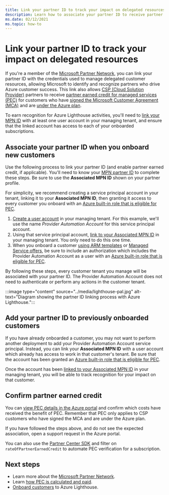```yaml
---
title: Link your partner ID to track your impact on delegated resources
description: Learn how to associate your partner ID to receive partner earned credit (PEC) on customer resources you manage through Azure Lighthouse.
ms.date: 02/12/2021
ms.topic: how-to
---
```


# Link your partner ID to track your impact on delegated resources 

If you're a member of the [Microsoft Partner Network](https://partner.microsoft.com/), you can link your partner ID with the credentials used to manage delegated customer resources, allowing Microsoft to identify and recognize partners who drive Azure customer success. This link also allows [CSP (Cloud Solution Provider)](/partner-center/csp-overview) partners to receive [partner earned credit for managed services (PEC)](/partner-center/partner-earned-credit) for customers who have [signed the Microsoft Customer Agreement (MCA)](/partner-center/confirm-customer-agreement) and are [under the Azure plan](/partner-center/azure-plan-get-started).

To earn recognition for Azure Lighthouse activities, you'll need to [link your MPN ID](../../cost-management-billing/manage/link-partner-id.md) with at least one user account in your managing tenant, and ensure that the linked account has access to each of your onboarded subscriptions.

## Associate your partner ID when you onboard new customers

Use the following process to link your partner ID (and enable partner earned credit, if applicable). You'll need to know your [MPN partner ID](/partner-center/partner-center-account-setup#locate-your-mpn-id) to complete these steps. Be sure to use the **Associated MPN ID** shown on your partner profile.

For simplicity, we recommend creating a service principal account in your tenant, linking it to your **Associated MPN ID**, then granting it access to every customer you onboard with an [Azure built-in role that is eligible for PEC](/partner-center/azure-roles-perms-pec).

1. [Create a user account](../../active-directory/develop/howto-authenticate-service-principal-powershell.md) in your managing tenant. For this example, we'll use the name *Provider Automation Account* for this service principal account.
1. Using that service principal account, [link to your Associated MPN ID](../../cost-management-billing/manage/link-partner-id.md#link-to-a-partner-id) in your managing tenant. You only need to do this one time.
1. When you onboard a customer [using ARM templates](onboard-customer.md) or [Managed Service offers](publish-managed-services-offers.md), be sure to include an authorization which includes the Provider Automation Account as a user with an [Azure built-in role that is eligible for PEC](/partner-center/azure-roles-perms-pec).

By following these steps, every customer tenant you manage will be associated with your partner ID. The Provider Automation Account does not need to authenticate or perform any actions in the customer tenant.

:::image type="content" source="../media/lighthouse-pal.jpg" alt-text="Diagram showing the partner ID linking process with Azure Lighthouse.":::

## Add your partner ID to previously onboarded customers

If you have already onboarded a customer, you may not want to perform another deployment to add your Provider Automation Account service principal. Instead, you can link your **Associated MPN ID** with a user account which already has access to work in that customer's tenant. Be sure that the account has been granted an [Azure built-in role that is eligible for PEC](/partner-center/azure-roles-perms-pec).

Once the account has been [linked to your Associated MPN ID](../../cost-management-billing/manage/link-partner-id.md#link-to-a-partner-id) in your managing tenant, you will be able to track recognition for your impact on that customer.

## Confirm partner earned credit

You can [view PEC details in the Azure portal](/partner-center/partner-earned-credit-explanation#azure-cost-management) and confirm which costs have received the benefit of PEC. Remember that PEC only applies to CSP customers who have signed the MCA and are under the Azure plan.

If you have followed the steps above, and do not see the expected association, open a support request in the Azure portal.

You can also use the [Partner Center SDK](/partner-center/develop/get-invoice-unbilled-consumption-lineitems) and filter on `rateOfPartnerEarnedCredit` to automate PEC verification for a subscription.

## Next steps

- Learn more about the [Microsoft Partner Network](/partner-center/mpn-overview).
- Learn [how PEC is calculated and paid](/partner-center/partner-earned-credit-explanation).
- [Onboard customers](onboard-customer.md) to Azure Lighthouse.